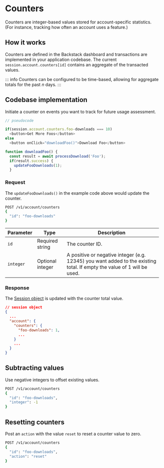 # Counters

Counters are integer-based values stored for account-specific statistics. (For instance, tracking how often an account uses a feature.)

## How it works

Counters are defined in the Backstack dashboard and transactions are implemented in your application codebase. The current `session.account.counters[id]` contains an aggregate of the transacted values.

::: info 
Counters can be configured to be time-based, allowing for aggregate totals for the past _n_ days. 
:::

## Codebase implementation

Initiate a counter on events you want to track for future usage assessment.

```js
// pseudocode

if(session.account.counters.foo-downloads === 10)
  <button>Get More Foos</button>
else
  <button onClick="downloadFoo()">Download Foo</button>

function downloadFoo() {
  const result = await processDownload('Foo');
  if(result.success) {
    updateFooDownloads(1);
  }
```

### Request

The `updateFooDownloads()` in the example code above would update the counter.

```sh
POST /v1/account/counters
{
  "id": "foo-downloads"
}
```

| Parameter | Type | Description |
| --- | --- | --- |
| `id` | Required string | The counter ID. |
| `integer` | Optional integer | A positive or negative integer (e.g. 12345) you want added to the existing total. If empty the value of 1 will be used. |

### Response

The [Session object](/sessions) is updated with the counter total value.

```json
// session object
{
  ...
  "account": {
    "counters": {
      "foo-downloads": 1,
      ...
    }
    ...
  }
}
```

## Subtracting values

Use negative integers to offset existing values.

```sh
POST /v1/account/counters
{
  "id": "foo-downloads",
  "integer": -1
}
```

## Resetting counters

Post an `action` with the value `reset` to reset a counter value to zero.

```sh
POST /v1/account/counters
{
  "id": "foo-downloads",
  "action": "reset"
}
```
